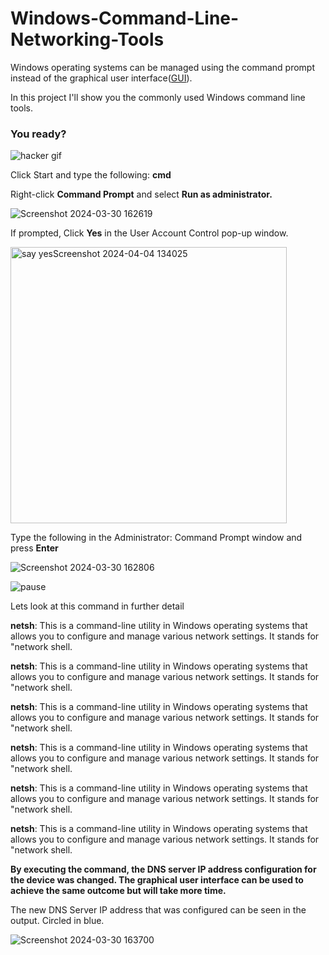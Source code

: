 # Windows-Command-Line-Networking-Tools



<p>
Windows operating systems can be managed using the command prompt instead of the graphical user interface(<a href="https://blog.hubspot.com/website/what-is-gui">GUI</a>).
  </p>

  <p>In this project I'll show you the  commonly used Windows command line tools.</p>

  

<h3>You ready?</h3>

![hacker gif](https://github.com/kelvinintech/Windows-Command-Line-Networking-Tools/assets/110644520/1b713340-6fd6-4db3-b59a-aaf2210898b0)


<p>
  Click Start and type the following: <b>cmd</b>
</p>



 <p>Right-click <b>Command Prompt</b> and select <b>Run as administrator.</b></p>

![Screenshot 2024-03-30 162619](https://github.com/kelvinintech/Windows-Command-Line-Networking-Tools/assets/110644520/158a07df-97a3-441a-a26e-321a33f23bb6)

<p>If prompted, Click <b>Yes</b> in the User Account Control pop-up window.</p>

<img width="442" alt="say yesScreenshot 2024-04-04 134025" src="https://github.com/kelvinintech/Windows-Command-Line-Networking-Tools/assets/110644520/35255272-7458-45d4-b6a7-e3d4b38c1904">


<p>Type the following in the Administrator: Command Prompt window and press <b>Enter</b></p>

![Screenshot 2024-03-30 162806](https://github.com/kelvinintech/Windows-Command-Line-Networking-Tools/assets/110644520/0e2e8cc0-bd41-4fe5-9667-d168e9ad4b40)

![pause](https://github.com/kelvinintech/Windows-Command-Line-Networking-Tools/assets/110644520/1c693fcc-f40f-421a-84c4-008f3967459b)



<p>Lets look at this command in further detail</p>

<p><b>netsh</b>: This is a command-line utility in Windows operating systems that allows you to configure and manage various network settings. It stands for "network shell.
</p>

<p><b>netsh</b>: This is a command-line utility in Windows operating systems that allows you to configure and manage various network settings. It stands for "network shell.
</p>


<p><b>netsh</b>: This is a command-line utility in Windows operating systems that allows you to configure and manage various network settings. It stands for "network shell.
</p>


<p><b>netsh</b>: This is a command-line utility in Windows operating systems that allows you to configure and manage various network settings. It stands for "network shell.
</p>


<p><b>netsh</b>: This is a command-line utility in Windows operating systems that allows you to configure and manage various network settings. It stands for "network shell.
</p>


<p><b>netsh</b>: This is a command-line utility in Windows operating systems that allows you to configure and manage various network settings. It stands for "network shell.
</p>


<p>
<b>By executing the command, the DNS server IP address configuration for the device was changed. The graphical user interface can be used to achieve the same outcome but will take more time.</b>
</p>

<p>
  The new DNS Server IP address that was configured can be seen in the output. Circled in blue.
</p>

![Screenshot 2024-03-30 163700](https://github.com/kelvinintech/Windows-Command-Line-Networking-Tools/assets/110644520/857b784d-6069-4aea-804a-a0298608c143)
